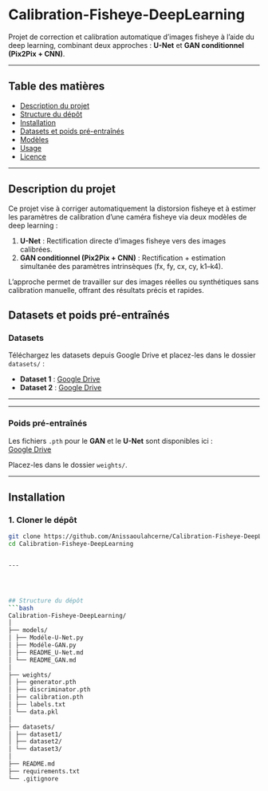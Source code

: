 

# Calibration-Fisheye-DeepLearning

Projet de correction et calibration automatique d’images fisheye à l’aide du deep learning, combinant deux approches : **U-Net** et **GAN conditionnel (Pix2Pix + CNN)**.

---

## Table des matières

- [Description du projet](#description-du-projet)  
- [Structure du dépôt](#structure-du-dépôt)  
- [Installation](#installation)  
- [Datasets et poids pré-entraînés](#datasets-et-poids-pré-entraînés)  
- [Modèles](#modèles)  
- [Usage](#usage)  
- [Licence](#licence)  

---

## Description du projet

Ce projet vise à corriger automatiquement la distorsion fisheye et à estimer les paramètres de calibration d’une caméra fisheye via deux modèles de deep learning :  

1. **U-Net** : Rectification directe d’images fisheye vers des images calibrées.  
2. **GAN conditionnel (Pix2Pix + CNN)** : Rectification + estimation simultanée des paramètres intrinsèques (fx, fy, cx, cy, k1–k4).  

L’approche permet de travailler sur des images réelles ou synthétiques sans calibration manuelle, offrant des résultats précis et rapides.
## Datasets et poids pré-entraînés

### Datasets

Téléchargez les datasets depuis Google Drive et placez-les dans le dossier `datasets/` :

- **Dataset 1** : [Google Drive]("https://drive.google.com/drive/folders/1JnSjtob2mJYqBvl2WgzQuTv1Ft0tURgy?usp=drive_link")  
- **Dataset 2** : [Google Drive](https://drive.google.com/drive/folders/1LNd4joIgr1_t6KWVl3sFWSRAGve2ubUO?usp=drive_link)  


---
---

### Poids pré-entraînés

Les fichiers `.pth` pour le **GAN** et le **U-Net** sont disponibles ici :  
[Google Drive](https://drive.google.com/drive/folders/1XjaXxvfmSOlxrZs0Qc8_0lm5qfgkENax?usp=drive_link)  

Placez-les dans le dossier `weights/`.

---


## Installation

### 1. Cloner le dépôt

```bash
git clone https://github.com/Anissaoulahcerne/Calibration-Fisheye-DeepLearning.git
cd Calibration-Fisheye-DeepLearning


---




## Structure du dépôt
```bash
Calibration-Fisheye-DeepLearning/
│
├── models/
│ ├── Modéle-U-Net.py
│ ├── Modéle-GAN.py
│ ├── README_U-Net.md
│ └── README_GAN.md
│
├── weights/
│ ├── generator.pth
│ ├── discriminator.pth
│ ├── calibration.pth
│ ├── labels.txt
│ └── data.pkl
│
├── datasets/
│ ├── dataset1/
│ ├── dataset2/
│ └── dataset3/
│
├── README.md
├── requirements.txt
└── .gitignore










